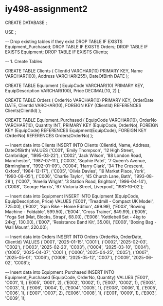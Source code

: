 # iy498-assignment2

CREATE DATABASE <YourDBName>;

USE <YourDBName>;

-- Drop existing tables if they exist
DROP TABLE IF EXISTS Equipment_Purchased;
DROP TABLE IF EXISTS Orders;
DROP TABLE IF EXISTS Equipment;
DROP TABLE IF EXISTS Clients;

-- 1. Create Tables

CREATE TABLE Clients (
    ClientId VARCHAR(10) PRIMARY KEY,
    Name VARCHAR(100),
    Address VARCHAR(255),
    DateOfBirth DATE
);

CREATE TABLE Equipment (
    EquipCode VARCHAR(10) PRIMARY KEY,
    EquipDescription VARCHAR(100),
    Price DECIMAL(10, 2)
);

CREATE TABLE Orders (
    OrderNo VARCHAR(10) PRIMARY KEY,
    OrderDate DATE,
    ClientId VARCHAR(10),
    FOREIGN KEY (ClientId) REFERENCES Clients(ClientId)
);

CREATE TABLE Equipment_Purchased (
    EquipCode VARCHAR(10),
    OrderNo VARCHAR(10),
    Quantity INT,
    PRIMARY KEY (EquipCode, OrderNo),
    FOREIGN KEY (EquipCode) REFERENCES Equipment(EquipCode),
    FOREIGN KEY (OrderNo) REFERENCES Orders(OrderNo)
);

-- Insert data into Clients
INSERT INTO Clients (ClientId, Name, Address, DateOfBirth) VALUES 
('C001', 'Emily Thompson', '12 High Street, Cambridge', '1995-03-22'),
('C002', 'Jack Wilson', '88 London Road, Manchester', '1987-07-11'),
('C003', 'Sophie Patel', '7 Queen’s Avenue, Birmingham', '1992-01-09'),
('C004', 'Harry Clark', '34 The Crescent, Oxford', '1984-12-17'),
('C005', 'Olivia Davies', '19 Market Place, York', '1990-06-05'),
('C006', 'Charlie Taylor', '45 Church Lane, Bath', '1993-08-28'),
('C007', 'Amelia Wright', '3 Station Road, Brighton', '1996-04-14'),
('C008', 'George Harris', '67 Victoria Street, Liverpool', '1981-10-02');

-- Insert data into Equipment
INSERT INTO Equipment (EquipCode, EquipDescription, Price) VALUES 
('E001', 'Treadmill - Compact UK Model', 725.00),
('E002', 'Spin Bike - Home Edition', 499.99),
('E003', 'Rowing Machine - Foldable', 599.50),
('E004', 'Cross Trainer', 849.99),
('E005', 'Yoga Set (Mat, Blocks, Strap)', 68.00),
('E006', 'Kettlebell Set - 4kg to 24kg', 130.00),
('E007', 'Resistance Band Kit', 35.00),
('E008', 'Boxing Bag - Wall Mount', 220.00);

-- Insert data into Orders
INSERT INTO Orders (OrderNo, OrderDate, ClientId) VALUES 
('O001', '2025-01-15', 'C001'),
('O002', '2025-02-03', 'C002'),
('O003', '2025-02-20', 'C003'),
('O004', '2025-03-10', 'C004'),
('O005', '2025-04-07', 'C001'),
('O006', '2025-04-25', 'C005'),
('O007', '2025-05-01', 'C006'),
('O008', '2025-05-12', 'C007'),
('O009', '2025-06-02', 'C008');

-- Insert data into Equipment_Purchased
INSERT INTO Equipment_Purchased (EquipCode, OrderNo, Quantity) VALUES 
('E001', 'O001', 1),
('E005', 'O001', 2),
('E002', 'O002', 1),
('E007', 'O002', 1),
('E003', 'O003', 1),
('E006', 'O004', 1),
('E004', 'O005', 1),
('E008', 'O006', 1),
('E005', 'O006', 1),
('E007', 'O007', 2),
('E006', 'O008', 1),
('E001', 'O009', 1),
('E003', 'O009', 1);

